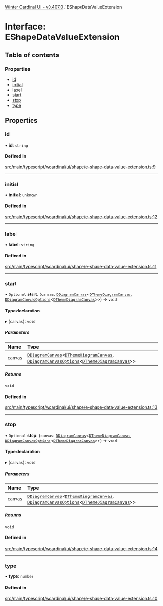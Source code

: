 [Winter Cardinal UI - v0.407.0](../index.md) / EShapeDataValueExtension

# Interface: EShapeDataValueExtension

## Table of contents

### Properties

- [id](EShapeDataValueExtension.md#id)
- [initial](EShapeDataValueExtension.md#initial)
- [label](EShapeDataValueExtension.md#label)
- [start](EShapeDataValueExtension.md#start)
- [stop](EShapeDataValueExtension.md#stop)
- [type](EShapeDataValueExtension.md#type)

## Properties

### id

• **id**: `string`

#### Defined in

[src/main/typescript/wcardinal/ui/shape/e-shape-data-value-extension.ts:9](https://github.com/winter-cardinal/winter-cardinal-ui/blob/v0.407.0/src/main/typescript/wcardinal/ui/shape/e-shape-data-value-extension.ts#L9)

___

### initial

• **initial**: `unknown`

#### Defined in

[src/main/typescript/wcardinal/ui/shape/e-shape-data-value-extension.ts:12](https://github.com/winter-cardinal/winter-cardinal-ui/blob/v0.407.0/src/main/typescript/wcardinal/ui/shape/e-shape-data-value-extension.ts#L12)

___

### label

• **label**: `string`

#### Defined in

[src/main/typescript/wcardinal/ui/shape/e-shape-data-value-extension.ts:11](https://github.com/winter-cardinal/winter-cardinal-ui/blob/v0.407.0/src/main/typescript/wcardinal/ui/shape/e-shape-data-value-extension.ts#L11)

___

### start

• `Optional` **start**: (`canvas`: [`DDiagramCanvas`](../classes/DDiagramCanvas.md)\<[`DThemeDiagramCanvas`](DThemeDiagramCanvas.md), [`DDiagramCanvasOptions`](DDiagramCanvasOptions.md)\<[`DThemeDiagramCanvas`](DThemeDiagramCanvas.md)\>\>) => `void`

#### Type declaration

▸ (`canvas`): `void`

##### Parameters

| Name | Type |
| :------ | :------ |
| `canvas` | [`DDiagramCanvas`](../classes/DDiagramCanvas.md)\<[`DThemeDiagramCanvas`](DThemeDiagramCanvas.md), [`DDiagramCanvasOptions`](DDiagramCanvasOptions.md)\<[`DThemeDiagramCanvas`](DThemeDiagramCanvas.md)\>\> |

##### Returns

`void`

#### Defined in

[src/main/typescript/wcardinal/ui/shape/e-shape-data-value-extension.ts:13](https://github.com/winter-cardinal/winter-cardinal-ui/blob/v0.407.0/src/main/typescript/wcardinal/ui/shape/e-shape-data-value-extension.ts#L13)

___

### stop

• `Optional` **stop**: (`canvas`: [`DDiagramCanvas`](../classes/DDiagramCanvas.md)\<[`DThemeDiagramCanvas`](DThemeDiagramCanvas.md), [`DDiagramCanvasOptions`](DDiagramCanvasOptions.md)\<[`DThemeDiagramCanvas`](DThemeDiagramCanvas.md)\>\>) => `void`

#### Type declaration

▸ (`canvas`): `void`

##### Parameters

| Name | Type |
| :------ | :------ |
| `canvas` | [`DDiagramCanvas`](../classes/DDiagramCanvas.md)\<[`DThemeDiagramCanvas`](DThemeDiagramCanvas.md), [`DDiagramCanvasOptions`](DDiagramCanvasOptions.md)\<[`DThemeDiagramCanvas`](DThemeDiagramCanvas.md)\>\> |

##### Returns

`void`

#### Defined in

[src/main/typescript/wcardinal/ui/shape/e-shape-data-value-extension.ts:14](https://github.com/winter-cardinal/winter-cardinal-ui/blob/v0.407.0/src/main/typescript/wcardinal/ui/shape/e-shape-data-value-extension.ts#L14)

___

### type

• **type**: `number`

#### Defined in

[src/main/typescript/wcardinal/ui/shape/e-shape-data-value-extension.ts:10](https://github.com/winter-cardinal/winter-cardinal-ui/blob/v0.407.0/src/main/typescript/wcardinal/ui/shape/e-shape-data-value-extension.ts#L10)
